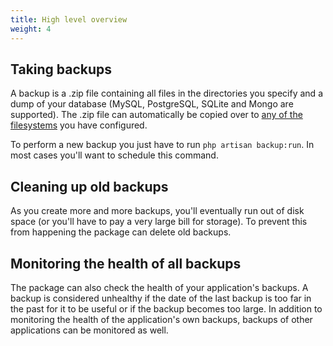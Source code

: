 ```yaml
---
title: High level overview
weight: 4
---
```


## Taking backups

A backup is a .zip file containing all files in the directories you specify and a dump of your database (MySQL, PostgreSQL, SQLite and Mongo are supported). The .zip file can automatically be copied over to [any of the filesystems](https://laravel.com/docs/9.x/filesystem) you have configured.

To perform a new backup you just have to run `php artisan backup:run`. In most cases you'll want to schedule this command.

## Cleaning up old backups

As you create more and more backups, you'll eventually run out of disk space (or you'll have to pay a very large bill for storage). To prevent this from happening the package can delete old backups.

## Monitoring the health of all backups

The package can also check the health of your application's backups. A backup is considered unhealthy if the date of the last backup is too far in the past for it to be useful or if the backup becomes too large. In addition to monitoring the health of the application's own backups, backups of other applications can be monitored as well.
